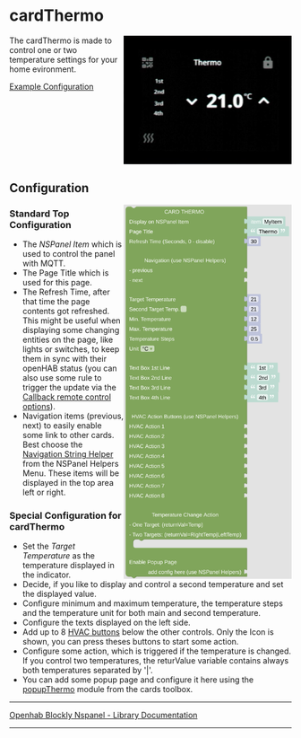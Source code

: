 # cardThermo

[<img src="img/lovelaceUI_cardThermo.jpg" align="right" width="300">](img/lovelaceUI_cardThermo.jpg)

The cardThermo is made to control one or two temperature settings for your home evironment.

[Example Configuration](openhab_scripts_nspanel1_cardThermo.md)<br clear="right"/>

## Configuration

[<img src="img/blockLibrary_nspanel_cards_cardThermo.png" align="right" width="300">](img/blockLibrary_nspanel_cards_cardThermo.png)

### Standard Top Configuration

- The *NSPanel Item* which is used to control the panel with MQTT.
- The Page Title which is used for this page.
- The Refresh Time, after that time the page contents got refreshed. This might be useful when displaying some changing entities on the page, like lights or switches, to keep them in sync with their openHAB status (you can also use some rule to trigger the update via the [Callback remote control options](blockLibrary_nspanel_callback_callback.md)).
- Navigation items (previous, next) to easily enable some link to other cards. Best choose the [Navigation String Helper](blockLibrary_nspanel_helpers_navString.md) from the NSPanel Helpers Menu. These items will be displayed in the top area left or right.

### Special Configuration for cardThermo

- Set the *Target Temperature* as the temperature displayed in the indicator.
- Decide, if you like to display and control a second temperature and set the displayed value.
- Configure minimum and maximum temperature, the temperature steps and the temperature unit for both main and second temperature.
- Configure the texts displayed on the left side.
- Add up to 8 [HVAC buttons](blockLibrary_nspanel_helpers_hvacButton.md) below the other controls. Only the Icon is shown, you can press theses buttons to start some action.
- Configure some action, which is triggered if the temperature is changed. If you control two temperatures, the returValue variable contains always both temperatures separated by '|'.
- You can add some popup page and configure it here using the [popupThermo](blockLibrary_nspanel_cards_popupThermo.md) module from the cards toolbox.<br clear="right"/>

---

[Openhab Blockly Nspanel - Library Documentation](README.md)

---
